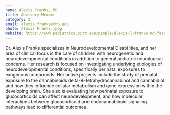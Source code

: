 ```yaml
---
name: Alexis Franks, MD
title: Advisory Member
category: 2
email: alexis.franks@chp.edu
photo: Alexis Franks.jpeg
website: https://www.pediatrics.pitt.edu/people/alexis-l-franks-md-faap
---
```

Dr. Alexis Franks specializes in Neurodevelopmental Disabilities, and her area of clinical focus is the care of children with neurogenetic and neurodevelopmental conditions in addition to general pediatric neurological concerns. Her research is focused on investigating underlying etiologies of neurodevelopmental conditions, specifically perinatal exposures to exogenous compounds. Her active projects include the study of prenatal exposure to the cannabinoids delta-9-tetrahydrocannabinol and cannabidiol and how they influence cellular metabolism and gene expression within the developing brain. She also is evaluating how perinatal exposure to glucocorticoids can affect neurodevelopment, and how molecular interactions between glucocorticoid and endocannabinoid signaling pathways lead to differential outcomes. 
